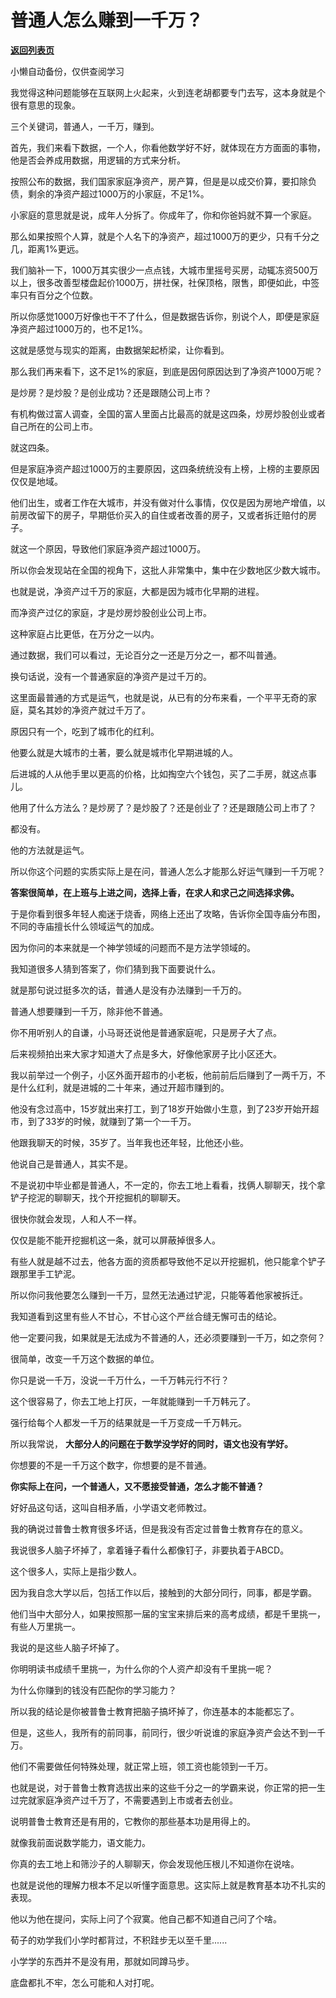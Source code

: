 # 普通人怎么赚到一千万？

[**返回列表页**](/gzh/记忆承载)

小懒自动备份，仅供查阅学习

我觉得这种问题能够在互联网上火起来，火到连老胡都要专门去写，这本身就是个很有意思的现象。  

三个关键词，普通人，一千万，赚到。  

首先，我们来看下数据，一个人，你看他数学好不好，就体现在方方面面的事物，他是否会养成用数据，用逻辑的方式来分析。  

按照公布的数据，我们国家家庭净资产，房产算，但是是以成交价算，要扣除负债，剩余的净资产超过1000万的小家庭，不足1%。  

小家庭的意思就是说，成年人分拆了。你成年了，你和你爸妈就不算一个家庭。

那么如果按照个人算，就是个人名下的净资产，超过1000万的更少，只有千分之几，距离1%更远。  

我们脑补一下，1000万其实很少一点点钱，大城市里摇号买房，动辄冻资500万以上，很多改善型楼盘起价1000万，拼社保，社保顶格，限售，即便如此，中签率只有百分之个位数。  

所以你感觉1000万好像也干不了什么，但是数据告诉你，别说个人，即便是家庭净资产超过1000万的，也不足1%。  

这就是感觉与现实的距离，由数据架起桥梁，让你看到。  

那么我们再来看下，这不足1%的家庭，到底是因何原因达到了净资产1000万呢？  

是炒房？是炒股？是创业成功？还是跟随公司上市？  

有机构做过富人调查，全国的富人里面占比最高的就是这四条，炒房炒股创业或者自己所在的公司上市。

就这四条。  

但是家庭净资产超过1000万的主要原因，这四条统统没有上榜，上榜的主要原因仅仅是地域。

他们出生，或者工作在大城市，并没有做对什么事情，仅仅是因为房地产增值，以前房改留下的房子，早期低价买入的自住或者改善的房子，又或者拆迁赔付的房子。

就这一个原因，导致他们家庭净资产超过1000万。  

所以你会发现站在全国的视角下，这批人非常集中，集中在少数地区少数大城市。  

也就是说，净资产过千万的家庭，大都是因为城市化早期的进程。  

而净资产过亿的家庭，才是炒房炒股创业公司上市。  

这种家庭占比更低，在万分之一以内。

通过数据，我们可以看过，无论百分之一还是万分之一，都不叫普通。  

换句话说，没有一个普通家庭的净资产是过千万的。  

这里面最普通的方式是运气，也就是说，从已有的分布来看，一个平平无奇的家庭，莫名其妙的净资产就过千万了。

原因只有一个，吃到了城市化的红利。  

他要么就是大城市的土著，要么就是城市化早期进城的人。  

后进城的人从他手里以更高的价格，比如掏空六个钱包，买了二手房，就这点事儿。  

他用了什么方法么？是炒房了？是炒股了？还是创业了？还是跟随公司上市了？  

都没有。

他的方法就是运气。  

所以你这个问题的实质实际上是在问，普通人怎么才能那么好运气赚到一千万呢？  

 **答案很简单，在上班与上进之间，选择上香，在求人和求己之间选择求佛。**

于是你看到很多年轻人痴迷于烧香，网络上还出了攻略，告诉你全国寺庙分布图，不同的寺庙擅长什么领域运气的加成。  

因为你问的本来就是一个神学领域的问题而不是方法学领域的。  

我知道很多人猜到答案了，你们猜到我下面要说什么。  

就是那句说过挺多次的话，普通人是没有办法赚到一千万的。

普通人想要赚到一千万，除非他不普通。

你不用听别人的自谦，小马哥还说他是普通家庭呢，只是房子大了点。  

后来视频拍出来大家才知道大了点是多大，好像他家房子比小区还大。

我以前举过一个例子，小区外面开超市的小老板，他前前后后赚到了一两千万，不是什么红利，就是进城的二十年来，通过开超市赚到的。  

他没有念过高中，15岁就出来打工，到了18岁开始做小生意，到了23岁开始开超市，到了33岁的时候，就赚到了第一个一千万。  

他跟我聊天的时候，35岁了。当年我也还年轻，比他还小些。

他说自己是普通人，其实不是。

不是说初中毕业都是普通人，不一定的，你去工地上看看，找俩人聊聊天，找个拿铲子挖泥的聊聊天，找个开挖掘机的聊聊天。  

很快你就会发现，人和人不一样。

仅仅是能不能开挖掘机这一条，就可以屏蔽掉很多人。  

有些人就是越不过去，他各方面的资质都导致他不足以开挖掘机，他只能拿个铲子跟那里手工铲泥。  

所以你问我他要怎么赚到一千万，显然无法通过铲泥，只能等着他家被拆迁。  

我知道看到这里有些人不甘心，不甘心这个严丝合缝无懈可击的结论。  

他一定要问我，如果就是无法成为不普通的人，还必须要赚到一千万，如之奈何？

很简单，改变一千万这个数据的单位。

你只是说一千万，没说一千万什么，一千万韩元行不行？  

这个很容易了，你去工地上打灰，一年就能赚到一千万韩元了。  

强行给每个人都发一千万的结果就是一千万变成一千万韩元。  

所以我常说， **大部分人的问题在于数学没学好的同时，语文也没有学好。**

你想要的不是一千万这个数字，你想要的是不普通。  

 **你实际上在问，一个普通人，又不愿接受普通，怎么才能不普通？**

好好品这句话，这叫自相矛盾，小学语文老师教过。  

我的确说过普鲁士教育很多坏话，但是我没有否定过普鲁士教育存在的意义。  

我说很多人脑子坏掉了，拿着锤子看什么都像钉子，非要执着于ABCD。  

这个很多人，实际上是指少数人。  

因为我自念大学以后，包括工作以后，接触到的大部分同行，同事，都是学霸。  

他们当中大部分人，如果按照那一届的宝宝来排后来的高考成绩，都是千里挑一，有些人万里挑一。  

我说的是这些人脑子坏掉了。  

你明明读书成绩千里挑一，为什么你的个人资产却没有千里挑一呢？

为什么你赚到的钱没有匹配你的学习能力？  

所以我的结论是你被普鲁士教育把脑子搞坏掉了，你连基本的本能都忘了。  

但是，这些人，我所有的前同事，前同行，很少听说谁的家庭净资产会达不到一千万。  

他们不需要做任何特殊处理，就正常上班，领工资也能领到一千万。  

也就是说，对于普鲁士教育选拔出来的这些千分之一的学霸来说，你正常的把一生过完就家庭净资产过千万了，不需要遇到上市或者去创业。  

说明普鲁士教育还是有用的，它教你的那些基本功是用得上的。  

就像我前面说数学能力，语文能力。

你真的去工地上和筛沙子的人聊聊天，你会发现他压根儿不知道你在说啥。  

也就是说他的理解力根本不足以听懂字面意思。这实际上就是教育基本功不扎实的表现。

他以为他在提问，实际上问了个寂寞。他自己都不知道自己问了个啥。

荀子的劝学我们小学时都背过，不积跬步无以至千里......

小学学的东西并不是没有用，那就如同蹲马步。

底盘都扎不牢，怎么可能和人对打呢。

